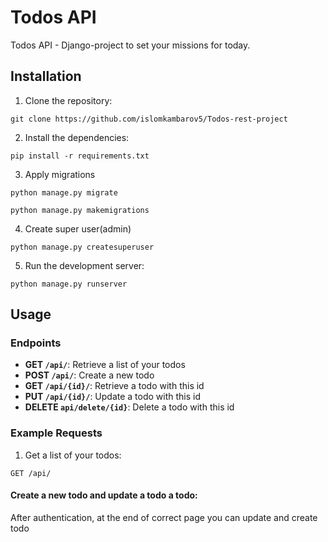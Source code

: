 # Todos API


Todos API - Django-project to set your missions for today.

## Installation


1. Clone the repository:

```git 
git clone https://github.com/islomkambarov5/Todos-rest-project
```

2. Install the dependencies:
```terminal
pip install -r requirements.txt
```

3. Apply migrations
```
python manage.py migrate
```
```
python manage.py makemigrations
```

4. Create super user(admin)
```
python manage.py createsuperuser
```

5. Run the development server:

```
python manage.py runserver
```


## Usage

### Endpoints


- **GET `/api/`**: Retrieve a list of your todos
- **POST `/api/`**: Create a new todo
- **GET `/api/{id}/`**: Retrieve a todo with this id
- **PUT `/api/{id}/`**: Update a todo with this id
- **DELETE `api/delete/{id}`**: Delete a todo with this id

### Example Requests

1. Get a list of your todos:

```http
GET /api/
```

#### Create a new todo and update a todo a todo:

After authentication, at the end of correct page you can update and create todo
